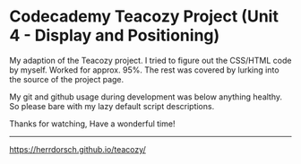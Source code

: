 # Codecademy Teacozy Project (Unit 4 - Display and Positioning)

My adaption of the Teacozy project. I tried to figure out the CSS/HTML code by myself. Worked for approx. 95%. The rest was covered by lurking into the source of the project page.

My git and github usage during development was below anything healthy. So please bare with my lazy default script descriptions.

Thanks for watching,
Have a wonderful time!

---
https://herrdorsch.github.io/teacozy/
